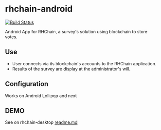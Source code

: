  rhchain-android
==============================
[![Build Status](https://travis-ci.org/sqli-nantes/rhchain-android.svg?branch=master)](https://travis-ci.org/sqli-nantes/rhchain-android)

Android App for RHChain, a survey's solution using blockchain to store votes.

Use
--------------------
* User connects via its blockchain's accounts to the RHChain application.
* Results of the survey are display at the administrator's will.

Configuration
-----------------------
Works on Android Lollipop and next

## DEMO

See on rhchain-desktop [readme.md](https://github.com/sqli-nantes/rhchain-desktop#demo)
